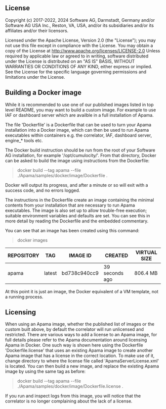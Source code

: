 ## License
Copyright (c) 2017-2022, 2024 Software AG, Darmstadt, Germany and/or Software AG USA Inc., Reston, VA, USA, and/or its subsidiaries and/or its affiliates and/or their licensors.  

Licensed under the Apache License, Version 2.0 (the "License"); you may not use this
file except in compliance with the License. You may obtain a copy of the License at
http://www.apache.org/licenses/LICENSE-2.0
Unless required by applicable law or agreed to in writing, software distributed under the
License is distributed on an "AS IS" BASIS, WITHOUT WARRANTIES OR CONDITIONS OF ANY KIND,
either express or implied. 
See the License for the specific language governing permissions and limitations under the License.


## Building a Docker image
While it is recommended to use one of our published images listed in top level README, 
you may want to build a custom image.
For example to use IAF or dashboard server which are availble in a full installation of Apama.

The file 'Dockerfile' is a Dockerfile that can be used to turn your
Apama installation into a Docker image, which can then be used to run Apama
executables within containers e.g. the correlator, IAF, dashboard server,
engine_* tools etc.

The Docker build instruction should be run from the root of your Software AG
installation, for example '/opt/cumulocity/'. From that directory, Docker can 
be asked to build the image using instructions from the Dockerfile:

> docker build --tag apama --file ./Apama/samples/docker/image/Dockerfile .

Docker will output its progress, and after a minute or so will exit with a success code,
and no errors logged.

The instructions in the Dockerfile create an image containing the minimal
contents from your installation that are necessary to run Apama executables.
The image is also set up to allow trouble-free execution; suitable environment
variables and defaults are set. You can see this in more detail by reading the
Dockerfile and the embedded commentary.

You can see that an image has been created using this command:

> docker images 

|REPOSITORY        |TAG             |IMAGE ID            |CREATED             |VIRTUAL SIZE |
|---               |---             |---                 |---                 |---          |
|apama             |latest          |bd738c940cc9        |39 seconds ago      |806.4 MB     |

At this point it is just an image, the Docker equivalent of a VM template,
not a running process. 

## Licensing
When using an Apama image, whether the published list of images or the custom built above,
by default the correlator will run unlicensed and restricted. 
There are various ways to add a license to an Apama image, for full details please refer
to the Apama documentation around licensing Apama in Docker.
One such way is shown here using the Dockerfile 
'Dockerfile.license' that uses an existing Apama image to create
another Apama image that has a license in the correct location. To make use of
it, change directory to where the license file called 'ApamaServerLicense.xml'
is located. You can then build a new image, and replace the existing Apama
image by using the same tag as before:

> docker build --tag apama --file ./Apama/samples/docker/image/Dockerfile.license .

If you run and inspect logs from this image, you will notice that the
correlator is no longer complaining about the lack of a license.
